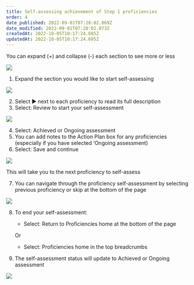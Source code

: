 ```yaml
---
title: Self-assessing achievement of Step 1 proficiencies​
order: 4
date_published: 2022-09-01T07:28:02.069Z
date_modified: 2022-09-01T07:28:02.073Z
createdAt: 2022-10-05T10:17:24.685Z
updatedAt: 2022-10-05T10:17:24.695Z
---
```

You can expand (+) and collapse (-) each section to see more or less ​

![](/img/le-5-assessing-5.jpg)

1. Expand the section you would like to start self-assessing​

![](/img/le-5-assessing-6.jpg)

2. Select ▶︎ next to each proficiency to read its full description​
3. Select: Review to start your self-assessment​

![](/img/le-5-assessing-7.jpg)

4. Select: Achieved or Ongoing assessment ​
5. You can add notes to the Action Plan  box for any proficiencies (especially if you have selected ‘Ongoing assessment)​
6. Select: Save and continue ​

![](/img/le-5-assessing-8.jpg)

This will take you to the next proficiency to self-assess​

7. You can navigate through the proficiency self-assessment by selecting previous proficiency or skip at the bottom of the page​

![](/img/le-5-assessing-9.jpg)

8. To end your self-assessment:​

   * Select: Return to Proficiencies home at the bottom of the page ​

   Or ​

   * Select: Proficiencies home in the top breadcrumbs​
9. ​The self-assessment status will update to Achieved or Ongoing assessment​

![](/img/le-5-assessing-10.jpg)